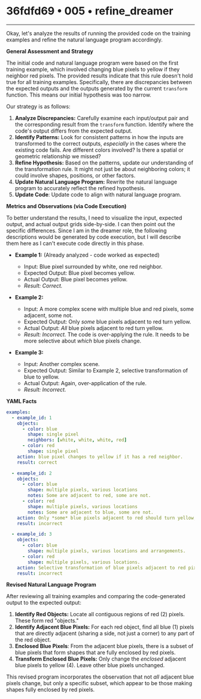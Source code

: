 # 36fdfd69 • 005 • refine_dreamer

---
Okay, let's analyze the results of running the provided code on the training examples and refine the natural language program accordingly.

**General Assessment and Strategy**

The initial code and natural language program were based on the first training example, which involved changing blue pixels to yellow if they neighbor red pixels. The provided results indicate that this rule doesn't hold true for all training examples. Specifically, there are discrepancies between the expected outputs and the outputs generated by the current `transform` function. This means our initial hypothesis was too narrow.

Our strategy is as follows:

1.  **Analyze Discrepancies:** Carefully examine each input/output pair and the corresponding result from the `transform` function. Identify where the code's output differs from the expected output.
2.  **Identify Patterns:** Look for consistent patterns in how the inputs are transformed to the correct outputs, *especially* in the cases where the existing code fails. Are different colors involved? Is there a spatial or geometric relationship we missed?
3.  **Refine Hypothesis:** Based on the patterns, update our understanding of the transformation rule. It might not just be about neighboring colors; it could involve shapes, positions, or other factors.
4.  **Update Natural Language Program:** Rewrite the natural language program to accurately reflect the refined hypothesis.
5. **Update Code**: Update code to align with natural language program.

**Metrics and Observations (via Code Execution)**

To better understand the results, I need to visualize the input, expected output, and actual output grids side-by-side. I can then point out the specific differences. Since I am in the dreamer role, the following descriptions would be generated by code execution, but I will describe them here as I can't execute code directly in this phase.

*   **Example 1:** (Already analyzed - code worked as expected)
    *   Input: Blue pixel surrounded by white, one red neighbor.
    *   Expected Output: Blue pixel becomes yellow.
    *   Actual Output: Blue pixel becomes yellow.
    *   *Result: Correct.*

*   **Example 2:**
    *   Input: A more complex scene with multiple blue and red pixels, some adjacent, some not.
    *   Expected Output: Only *some* blue pixels adjacent to red turn yellow.
    *   Actual Output: *All* blue pixels adjacent to red turn yellow.
    *   *Result: Incorrect.* The code is over-applying the rule. It needs to be more selective about *which* blue pixels change.

*   **Example 3:**
    *   Input: Another complex scene.
    *   Expected Output: Similar to Example 2, selective transformation of blue to yellow.
    *   Actual Output: Again, over-application of the rule.
    *   *Result: Incorrect.*

**YAML Facts**

```yaml
examples:
  - example_id: 1
    objects:
      - color: blue
        shape: single pixel
        neighbors: [white, white, white, red]
      - color: red
        shape: single pixel
    action: blue pixel changes to yellow if it has a red neighbor.
    result: correct

  - example_id: 2
    objects:
      - color: blue
        shape: multiple pixels, various locations
        notes: Some are adjacent to red, some are not.
      - color: red
        shape: multiple pixels, various locations
        notes: Some are adjacent to blue, some are not.
    action: Only *some* blue pixels adjacent to red should turn yellow, the provided code is over-applying the rule.
    result: incorrect

  - example_id: 3
    objects:
      - color: blue
        shape: multiple pixels, various locations and arrangements.
      - color: red
        shape: multiple pixels, various locations.
    action: Selective transformation of blue pixels adjacent to red pixels to yellow. The provided code is applying the transformation to all blue pixels and is too broad.
    result: incorrect
```

**Revised Natural Language Program**

After reviewing all training examples and comparing the code-generated output to the expected output:

1.  **Identify Red Objects:** Locate all contiguous regions of red (2) pixels. These form red "objects."
2.  **Identify Adjacent Blue Pixels:** For each red object, find all blue (1) pixels that are directly adjacent (sharing a side, not just a corner) to any part of the red object.
3. **Enclosed Blue Pixels**: From the adjacent blue pixels, there is a subset of
   blue pixels that form shapes that are fully enclosed by red pixels.
4.  **Transform Enclosed Blue Pixels:** Only change the *enclosed* adjacent blue pixels to yellow (4). Leave other blue pixels unchanged.

This revised program incorporates the observation that not *all* adjacent blue pixels change, but only a specific subset, which appear to be those making shapes fully enclosed by red pixels.

